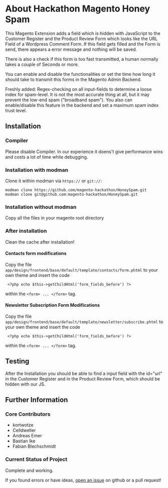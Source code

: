 # About Hackathon Magento Honey Spam

This Magento Extension adds a field which is hidden with JavaScript to the Customer Register and the Product Review Form which looks like the URL Field of a Wordpress Comment Form.
If this field gets filled and the Form is send, there appears a error message and nothing will be saved.

There is also a check if this form is too fast transmitted, a human normally takes a couple of Seconds or more.

You can enable and disable the functionalities or set the time how long it should take to transmit this forms in the Magento Admin Backend.

Freshly added: Regex-checking on all input-fields to determine a loose index for spam-level. It is not the most accurate thing at all, but it may prevent the low-end spam ("broadband spam"). You also can enable/disable this feature in the backend and set a maximum spam index trust level.

## Installation

### Compiler
Please disable Compiler. In our experience it doens't give performance wins and costs a lot of time while debugging.

### Installation with modman

Clone it within modman via `https://` or `git://`:

    modman clone https://github.com/magento-hackathon/HoneySpam.git
    modman clone git@github.com:magento-hackathon/HoneySpam.git

### Installation without modman

Copy all the files in your magento root directory

### After installation

Clean the cache after installation!

#### Contacts form modifications

Copy the file `app/design/frontend/base/default/template/contacts/form.phtml` to your own theme and insert the code

     <?php echo $this->getChildHtml('form_fields_before') ?>
     
within the `<form> ... </form>` tag.

#### Newsletter Subscription Form Modifications

Copy the file `app/design/frontend/base/default/template/newsletter/subscribe.phtml` to your own theme and insert the code

     <?php echo $this->getChildHtml('form_fields_before') ?>
     
within the `<form> ... </form>` tag.

## Testing

After the Installation you should be able to find a input field with the id="url" in the Customer Register and in the Product Review Form, which should be hidden with our JS.

## Further Information

### Core Contributors

- kortwotze
- Celldweller
- Andreas Emer
- Bastian Ike
- Fabian Blechschmidt

### Current Status of Project

Complete and working.

If you found errors or have ideas, [open an issue](https://github.com/magento-hackathon/HoneySpam/issues) on github or a pull request!
